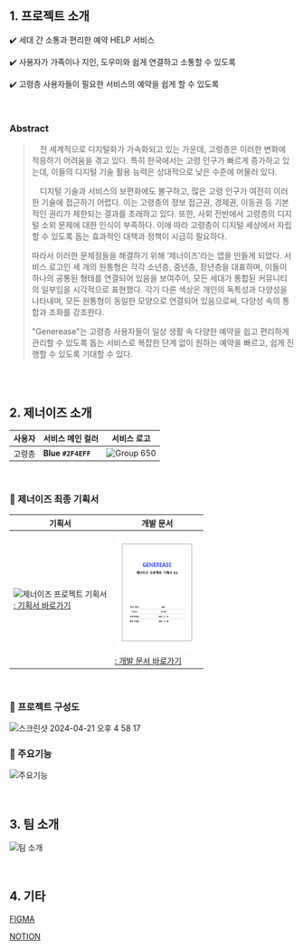 ## 1. 프로젝트 소개

✔️ 세대 간 소통과 편리한 예약 HELP 서비스

✔️ 사용자가 가족이나 지인, 도우미와 쉽게 연결하고 소통할 수 있도록

✔️ 고령층 사용자들이 필요한 서비스의 예약을 쉽게 할 수 있도록

<br>

### Abstract
>  　전 세계적으로 디지털화가 가속화되고 있는 가운데, 고령층은 이러한 변화에 적응하기 어려움을 겪고 있다. 특히 한국에서는 고령 인구가 빠르게 증가하고 있는데, 이들의 디지털 기술 활용 능력은 상대적으로 낮은 수준에 머물러 있다.
>
> 
>  　디지털 기술과 서비스의 보편화에도 불구하고, 많은 고령 인구가 여전히 이러한 기술에 접근하기 어렵다. 이는 고령층의 정보 접근권, 경제권, 이동권 등 기본적인 권리가 제한되는 결과를 초래하고 있다. 또한, 사회 전반에서 고령층의 디지털 소외 문제에 대한 인식이 부족하다. 이에 따라 고령층이 디지털 세상에서 자립할 수 있도록 돕는 효과적인 대책과 정책이 시급히 필요하다.
>
> 
>   따라서 이러한 문제점들을 해결하기 위해 ‘제너이즈’라는 앱을 만들게 되었다. 서비스 로고인 세 개의 원통형은 각각 소년층, 중년층, 장년층을 대표하며, 이들이 하나의 공통된 형태를 연결되어 있음을 보여주어, 모든 세대가 통합된 커뮤니티의 일부임을 시각적으로 표현했다. 각기 다른 색상은 개인의 독특성과 다양성을 나타내며, 모든 원통형이 동일한 모양으로 연결되어 있음으로써, 다양성 속의 통합과 조화를 강조한다.
>
> 
>   "Generease"는 고령층 사용자들이 일상 생활 속 다양한 예약을 쉽고 편리하게 관리할 수 있도록 돕는 서비스로 복잡한 단계 없이 원하는 예약을 빠르고, 쉽게 진행할 수 있도록 기대할 수 있다.

<br><br>

## 2. 제너이즈 소개

| 사용자 | 서비스 메인 컬러 | 서비스 로고 |
|---|---|---|
| 고령층 |  **Blue `#2F4EFF`** | <img width="100" alt="Group 650" src="https://github.com/Nahhh-j/GenerEase/assets/105144666/509318ee-5ebf-44a5-8d59-43c95bf026d3">|

<br>

### 📌 제너이즈 최종 기획서

| 기획서 | 개발 문서 |
|---|---|
| <img src="https://github.com/Nahhh-j/GenerEase/assets/105144666/acfa18e8-264d-489d-91f0-65d958abd33e" alt="제너이즈 프로젝트 기획서" width="250"><br>[: 기획서 바로가기](https://drive.google.com/file/d/1ypFFAXUqD59zQj1QXu3SrZc122DcoHnp/view?usp=sharing "제너이즈의 기획서")| <img src="Github/assets/스크린샷 2024-04-21 오후 5.29.43.png" alt="제너이즈 개발 문서" width="150"><br>[: 개발 문서 바로가기](https://drive.google.com/file/d/1lyyUQjx8P_t_97o6oKLJnW6LDucAHA4c/view?usp=sharing "제너이즈의 기획서") |

<br>

### 📌 프로젝트 구성도

<img width="813" alt="스크린샷 2024-04-21 오후 4 58 17" src="https://github.com/Nahhh-j/GenerEase/assets/105144666/f2ac519d-92c5-4b8e-a5a1-0bdc912aaba7">

<br>

### 🚀 주요기능
![주요기능](https://github.com/Nahhh-j/GenerEase/assets/105144666/e29685df-09b2-418d-9688-a483573e78b1)

<br>

## 3. 팀 소개
![팀 소개](https://github.com/Nahhh-j/GenerEase/assets/105144666/2398ae0e-fd7c-4368-9861-eb7e9a6c41ed)

<br>

## 4. 기타
[FIGMA](https://www.figma.com/file/LJj8TG80DQ5Dt2QPuB2bsy/generease?type=design&node-id=25%3A828&mode=design&t=jsZVz2HE17D5OEzu-1 "제너이즈의 UI")

[NOTION](https://green-trip-efa.notion.site/GENEREASE-b7ce9b80d3f54e58b13080852ba934b6?pvs=4 "노션")



